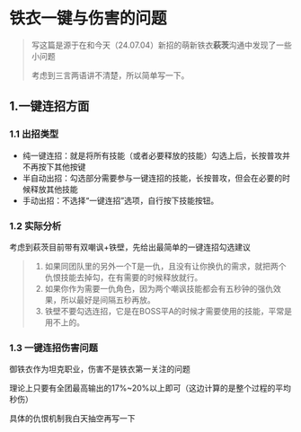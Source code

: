 # 铁衣一键与伤害的问题

> 写这篇是源于在和今天（24.07.04）新招的萌新铁衣**萩茨**沟通中发现了一些小问题
> 
> 考虑到三言两语讲不清楚，所以简单写一下。

## 1.一键连招方面

### 1.1 出招类型
* 纯一键连招：就是将所有技能（或者必要释放的技能）勾选上后，长按普攻并不再按下其他按键
* 半自动出招：勾选部分需要参与一键连招的技能，长按普攻，但会在必要的时候释放其他技能
* 手动出招：不选择“一键连招”选项，自行按下技能按钮。

### 1.2 实际分析

考虑到萩茨目前带有双嘲讽+铁壁，先给出最简单的一键连招勾选建议

>1) 如果同团队里的另外一个T是一仇，且没有让你换仇的需求，就把两个仇恨技能去掉勾，在有需要的时候释放就行。
>2) 如果你作为需要一仇角色，因为两个嘲讽技能都会有五秒钟的强仇效果，所以最好是间隔五秒再放。
>3) 铁壁不要勾选连招，它是在BOSS平A的时候才需要使用的技能，平常是用不上的。


### 1.3 一键连招伤害问题

御铁衣作为坦克职业，伤害不是铁衣第一关注的问题

理论上只要有全团最高输出的17%~20%以上即可（这边计算的是整个过程的平均秒伤）

具体的仇恨机制我白天抽空再写一下

